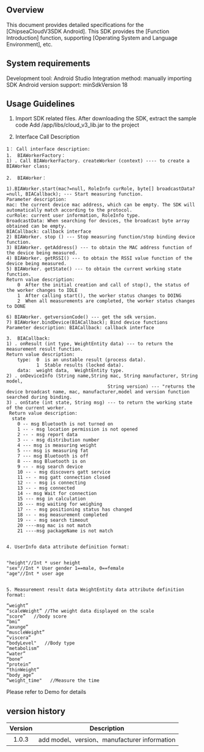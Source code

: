 ## Overview
This document provides detailed specifications for the [ChipseaCloudV3SDK Android]. This SDK provides the [Function Introduction] function, supporting [Operating System and Language Environment], etc.

## System requirements
Development tool: Android Studio
Integration method: manually importing SDK
Android version support: minSdkVersion 18

## Usage Guidelines
1. Import SDK related files.
After downloading the SDK, extract the sample code
Add /app/libs/cloud_v3_lib.jar to the project

2. Interface Call Description

```
1： Call interface description:
1.	BIAWorkerFactory：
1) . Call BIAWorkerFactory. createWorker (context) ---- to create a BIAWorker class;

2.	BIAWorker：

1).BIAWorker.start(mac?=null, RoleInfo curRole, byte[] broadcastData?=null, BIACallback); --- Start measuring function.
Parameter description: 
mac: the current device mac address, which can be empty. The SDK will automatically match according to the protocol.
curRole: current user information, RoleInfo type.
BroadcastData: When searching for devices, the broadcast byte array obtained can be empty.
BIACallback: callback interface
2) BIAWorker. stop () --- Stop measuring function/stop binding device function.
3) BIAWorker. getAddress() --- to obtain the MAC address function of the device being measured.
4) BIAWorker. getRSSI() --- to obtain the RSSI value function of the device being measured.
5) BIAWorker. getState() --- to obtain the current working state function.
Return value description: 
    0  After the initial creation and call of stop(), the status of the worker changes to IDLE
    1  After calling start(), the worker status changes to DOING
    2  When all measurements are completed, the worker status changes to DONE

6) BIAWorker. getversionCode() --- get the sdk version.
7) BIAWorker.bindDevice(BIACallback); Bind device functions
Parameter description: BIACallback: callback interface

3.  BIACallback:
1) . onResult (int type, WeightEntity data) --- to return the measurement result function.
Return value description: 
    type:  0  is an unstable result (process data).
           1  Stable results (locked data).
    data:  weight data,  WeightEntity type.
2) . onDeviceInfo (String name,String mac, String manufacturer, String model,
                                     String version) --- "returns the device broadcast name, mac, manufacturer,model and version function searched during binding.
3) . onState (int state, String msg) --- to return the working state of the current worker.
 Return value description:
  state 
    0 -- msg Bluetooth is not turned on
    1 -- - msg location permission is not opened
    2 -- - msg report data
    3 -- - msg distribution number
    4 --- msg is measuring weight
    5 --- msg is measuring fat
    7 --- msg Bluetooth is off
    8 --- msg Bluetooth is on
    9 -- - msg search device
    10 -- - msg discovers gatt service
    11 -- - msg gatt connection closed
    12 -- - msg is connecting
    13 -- - msg connected
    14 -- msg Wait for connection
    15 --- msg in calculation
    16 --- msg waiting for weighing
    17 -- - msg positioning status has changed
    18 -- - msg measurement completed
    19 -- - msg search timeout
    20 ----msg mac is not match
    21 ----msg packageName is not match
    

4. UserInfo data attribute definition format:


"height"//Int * user height
"sex"//Int * User gender 1==male, 0==female
"age"//Int * user age


5. Measurement result data WeightEntity data attribute definition format:

“weight”
“scaleWeight” //The weight data displayed on the scale
“score”   //body score
“bmi”
“axunge”
“muscleWeight”
“viscera”
“bodyLevel"   //Body type
“metabolism”
“water”
“bone”
“protein”
“thinWeight”
“body_age”
“weight_time"   //Measure the time
```
Please refer to Demo for details


## version history
| Version |                         Description                          |
| :-----: | :----------------------------------------------------------: |
| 1.0.3 | add model、version、manufacturer information|



